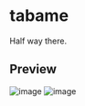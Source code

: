 # tabame

Half way there.

## Preview

![image](https://user-images.githubusercontent.com/20853986/179390007-8ba50e2c-3876-41aa-bf1b-59ce300a7fba.png)
![image](https://user-images.githubusercontent.com/20853986/179390025-0c020f52-b62e-4976-97d1-03dc48812399.png)


